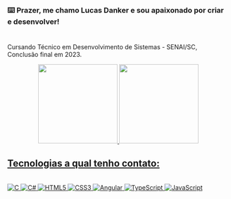 ### ⌨️ Prazer, me chamo Lucas Danker e sou apaixonado por criar e desenvolver!

#

Cursando Técnico em Desenvolvimento de Sistemas - SENAI/SC, Conclusão final em 2023.

<div align="center">
    <a href="https://github.com/SrEmpala">
    <img height="180em" src="https://github-readme-stats.vercel.app/api?username=SrEmpala&show_icons=true&theme=great-gatsby"/>
    <img height="180em" src=""/>
</div>

## Tecnologias a qual tenho contato:

<div style="display: inline_block"><br>
    <img alt="C" src="https://img.shields.io/badge/c-%2300599C.svg?style=for-the-badge&logo=c&logoColor=white">
    <img alt="C#" src="https://img.shields.io/badge/C%23-239120?style=for-the-badge&logo=c-sharp&logoColor=white">
    <img alt="HTML5" src="https://img.shields.io/badge/HTML5-E34F26?style=for-the-badge&logo=html5&logoColor=white">
    <img alt="CSS3" src="https://img.shields.io/badge/CSS3-1572B6?style=for-the-badge&logo=css3&logoColor=white">
    <img alt="Angular" src="https://img.shields.io/badge/Angular-DD0031?style=for-the-badge&logo=angular&logoColor=white">
    <img alt="TypeScript" src="https://img.shields.io/badge/TypeScript-007ACC?style=for-the-badge&logo=typescript&logoColor=white">
    <img alt="JavaScript" src="https://img.shields.io/badge/JavaScript-F7DF1E?style=for-the-badge&logo=javascript&logoColor=black">
</div> <br>
